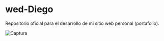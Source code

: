 # wed-Diego
Repositorio oficial para el desarrollo de mi sitio web personal (portafolio).

![Captura](https://user-images.githubusercontent.com/72178246/190493073-4961bd35-07cf-4e6d-83fb-5fa9f0dedc3b.PNG)
